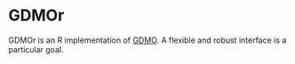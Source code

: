 GDMOr
=====
GDMOr is an R implementation of [GDMO](http://bioinformatics.oxfordjournals.org/content/28/23/3097.full).
A flexible and robust interface is a particular goal.